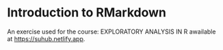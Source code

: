 # Introduction to RMarkdown 

An exercise used for the course: EXPLORATORY ANALYSIS IN R awailable at <https://suhub.netlify.app>.
